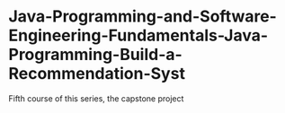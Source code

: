 # Java-Programming-and-Software-Engineering-Fundamentals-Java-Programming-Build-a-Recommendation-Syst
Fifth course of this series, the capstone project
